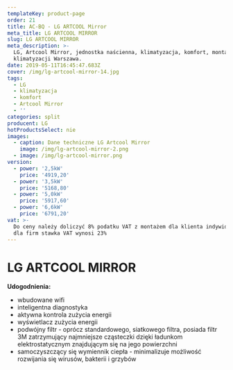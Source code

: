 ```yaml
---
templateKey: product-page
order: 21
title: AC-BQ - LG ARTCOOL Mirror
meta_title: LG ARTCOOL MIRROR
slug: LG ARTCOOL MIRROR
meta_description: >-
  LG, Artcool Mirror, jednostka naścienna, klimatyzacja, komfort, montaż
  klimatyzacji Warszawa.
date: 2019-05-11T16:45:47.683Z
cover: /img/lg-artcool-mirror-14.jpg
tags:
  - LG
  - klimatyzacja
  - komfort
  - Artcool Mirror
  - ''
categories: split
producent: LG
hotProductsSelect: nie
images:
  - caption: Dane techniczne LG Artcool Mirror
    image: /img/lg-artcool-mirror-2.png
  - image: /img/lg-artcool-mirror.png
version:
  - power: '2,5kW'
    price: '4919,20'
  - power: '3,5kW'
    price: '5168,80'
  - power: '5,0kW'
    price: '5917,60'
  - power: '6,6kW'
    price: '6791,20'
vat: >-
  Do ceny należy doliczyć 8% podatku VAT z montażem dla klienta indywidualnego,
  dla firm stawka VAT wynosi 23%
---
```

# **LG ARTCOOL MIRROR**

**Udogodnienia:**

* wbudowane wifi
* inteligentna diagnostyka
* aktywna kontrola zużycia energii
* wyświetlacz zużycia energii
* podwójny filtr - oprócz standardowego, siatkowego filtra, posiada filtr 3M zatrzymujący najmniejsze cząsteczki dzięki ładunkom elektrostatycznym znajdującym się na jego powierzchni 
* samoczyszczący się wymiennik ciepła - minimalizuje możliwość rozwijania się wirusów, bakterii i grzybów
